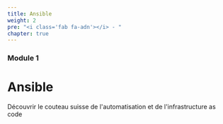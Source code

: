 ```yaml
---
title: Ansible
weight: 2
pre: "<i class='fab fa-adn'></i> - "
chapter: true
---
```




### Module 1

# Ansible

Découvrir le couteau suisse de l'automatisation et de l'infrastructure as code